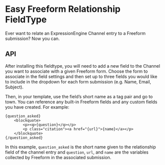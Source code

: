 Easy Freeform Relationship FieldType
====================================

Ever want to relate an ExpressionEngine Channel entry to a Freeform
submission? Now you can.

API
---

After installing this fieldtype, you will need to add a new field to
the Channel you want to associate with a given Freeform form. Choose
the form to associate in the field settings and then set up to three
fields you would like to include in the dropdown for each form 
submission (e.g. Name, Email, Subject).

Then, in your template, use the field’s short name as a tag pair and
go to town. You can reference any built-in Freeform fields and any custom
fields you have created. For example:

	{question_asked}
		<blockquote>
			<p><q>{question}</q></p>
			<p class="citation"><a href="{url}">{name}</a></p>
		</blockquote>
	{/question_asked}

In this example, `question_asked` is the short name given to the 
relationship field of the channel entry and `question`, `url`, and 
`name` are the variables collected by Freeform in the associated 
submission.
